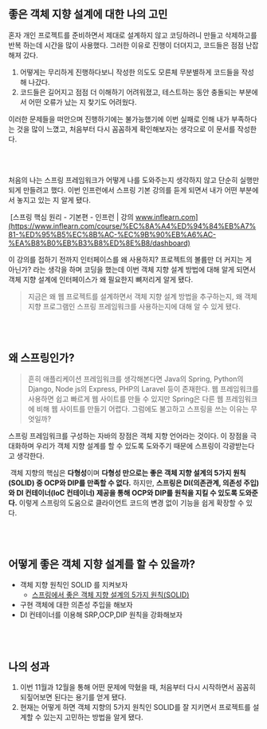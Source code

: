 ## 좋은 객체 지향 설계에 대한 나의 고민


혼자 개인 프로젝트를 준비하면서 제대로 설계하지 않고 코딩하려니 만들고 삭제하고를 반복 하는데 시간을 많이 사용했다. 그러한 이유로 진행이 더뎌지고, 코드들은 점점 난잡해져 갔다. 

1. 어떻게는 무리하게 진행하다보니 작성한 의도도 모른체 무분별하게 코드들을 작성해 나갔다. 
2. 코드들은 길어지고 점점 더 이해하기 어려워졌고, 테스트하는 동안 충돌되는 부분에서 어떤 오류가 났는 지 찾기도 어려웠다. 

이러한 문제들을 떠안으며 진행하기에는 불가능했기에 이번 실패로 인해 내가 부족하다는 것을 많이 느꼈고, 처음부터 다시 꼼꼼하게 확인해보자는 생각으로 이 문서를 작성한다.

<br>
<br>


처음의 나는 스프링 프레임워크가 어떻게 나를 도와주는지 생각하지 않고 단순히 실행만 되게 만들려고 했다. 이번 인프런에서 스프링 기본 강의를 듣게 되면서 내가 어떤 부분에서 놓지고 있는 지 알게 됐다.

​
 [스프링 핵심 원리 - 기본편 - 인프런 | 강의 www.inflearn.com](https://www.inflearn.com/course/%EC%8A%A4%ED%94%84%EB%A7%81-%ED%95%B5%EC%8B%AC-%EC%9B%90%EB%A6%AC-%EA%B8%B0%EB%B3%B8%ED%8E%B8/dashboard)
​

이 강의를 접하기 전까지 인터페이스를 왜 사용하지? 프로젝트의 볼륨만 더 커지는 게 아닌가? 라는 생각을 하며 코딩을  했는데 이번 객체 지향 설계 방법에 대해 알게 되면서 객체 지향 설계에 인터페이스가 왜 필요한지 뼈저리게 알게 됐다.
​​
> 지금은 왜 웹 프로젝트를 설계하면서 객체 지향 설계 방법을 추구하는지, 왜 객체 지향 프로그램인 스프링 프레임워크를 사용하는지에 대해 알 수 있게 됐다.

<br>
<br>

## 왜 스프링인가?
>   흔히 애플리케이션 프레임워크를 생각해본다면 Java의 Spring, Python의 Django, Node js의 Express, PHP의 Laravel 등이 존재한다. 웹 프레임워크를 사용하면 쉽고 빠르게 웹 사이트를 만들 수 있지만 Spring은 다른 웹 프레임워크에 비해 웹 사이트를 만들기 어렵다. 그럼에도 불고하고 스프링을 쓰는 이유는 무엇일까?
​  

스프링 프레임워크를 구성하는 자바의 장점은 객체 지향 언어라는 것이다. 이 장점을 극대화하며 우리가 객체 지향 설계를 할 수 있도록 도와주기 때문에 스프링이 각광받는다고 생각한다.

​
객체 지향의 핵심은 **다형성**이며 **다형성 만으로는 좋은 객체 지향 설계의 5가지 원칙(SOLID) 중 OCP와 DIP를 만족할 수 없다.** 하지만, **스프링은 DI(의존관계, 의존성 주입)와 DI 컨테이너(IoC 컨테이너) 제공을 통해 OCP와 DIP를 원칙을 지킬 수 있도록 도와준다.** 이렇게 스프링의 도움으로 클라이언트 코드의 변경 없이 기능을 쉽게 확장할 수 있다.


<br>
<br>

## 어떻게 좋은 객체 지향 설계를 할 수 있을까? 
- 객체 지향 원칙인 SOLID 를 지켜보자
    -  [스프링에서 좋은 객체 지향 설계의 5가지 원칙(SOLID)](https://github.com/Imaspear/WhatIsSpring/blob/main/2021/12월/12일/스프링에서_좋은_객체_지향_설계의_5가지_원칙(SOLID).md)
- 구현 객체에 대한 의존성 주입을 해보자
- DI 컨테이너를 이용해 SRP,OCP,DIP 원칙을 강화해보자

<br>
<br>

## 나의 성과

1. 이번 11월과 12월을 통해 어떤 문제에 막혔을 때, 처음부터 다시 시작하면서 꼼꼼히 되짚어보면 된다는 용기를 얻게 됐다.
2. 현재는 어떻게 하면 객체 지향의 5가지 원칙인 SOLID를 잘 지키면서 프로젝트를 설계할 수 있는지 고민하는 방법을 알게 됐다.
